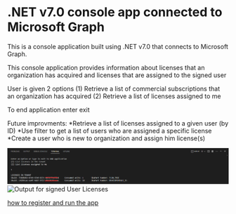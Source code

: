 # .NET v7.0 console app connected to Microsoft Graph

This is a console application built using .NET v7.0 that connects to Microsoft Graph.

This console application provides information about licenses that an organization has acquired and licenses that are assigned to the signed user

User is given 2 options
(1) Retrieve a list of commercial subscriptions that an organization has acquired
(2) Retrieve a list of licenses assigned to me

To end application enter exit 


Future improvments:
*Retrieve a list of licenses assigned to a given user (by ID)
*Use filter to get a list of users who are assigned a specific license
*Create a user who is new to organization and assign him license(s) 

![Output for Tenant Licenses](./TenantLicenses.png)
![Output for signed User Licenses](./userLicenses.png)


[how to register and run the app ](https://github.com/microsoft/hack-together/blob/main/templates/dotnet-console-app-microsoft-graph/README.md)

